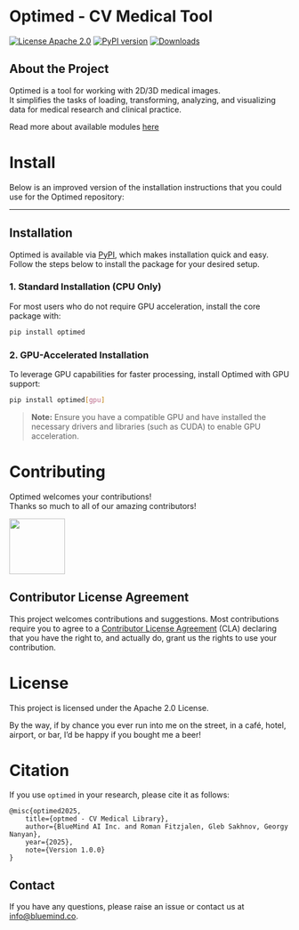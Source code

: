 # Optimed - CV Medical Tool
[![License Apache 2.0](https://badgen.net/badge/license/apache2.0/blue)](LICENSE)
[![PyPI version](https://badge.fury.io/py/optimed.svg)](https://pypi.org/project/optimed/)
[![Downloads](https://pepy.tech/badge/optimed)](https://pepy.tech/project/optimed)

## About the Project  
Optimed is a tool for working with 2D/3D medical images.  
It simplifies the tasks of loading, transforming, analyzing, and visualizing data for medical research and clinical practice.

Read more about available modules [here](documents/readme_modules.md)

# Install
Below is an improved version of the installation instructions that you could use for the Optimed repository:

---

## Installation

Optimed is available via [PyPI](https://pypi.org/project/optimed/), which makes installation quick and easy. Follow the steps below to install the package for your desired setup.

### 1. Standard Installation (CPU Only)

For most users who do not require GPU acceleration, install the core package with:

```bash
pip install optimed
```

### 2. GPU-Accelerated Installation

To leverage GPU capabilities for faster processing, install Optimed with GPU support:

```bash
pip install optimed[gpu]
```

> **Note:** Ensure you have a compatible GPU and have installed the necessary drivers and libraries (such as CUDA) to enable GPU acceleration.

# Contributing
Optimed welcomes your contributions!<br>
Thanks so much to all of our amazing contributors!

<a href="https://github.com/bluemindai/optimed/graphs/contributors">
  <img src="https://contrib.rocks/image?repo=bluemindai/optimed&r="  width="100px"/>
</a>

## Contributor License Agreement
This project welcomes contributions and suggestions. Most contributions require you to
agree to a [Contributor License Agreement](CONTRIBUTING.md) (CLA) declaring that you have the right to, and
actually do, grant us the rights to use your contribution. 

# License

This project is licensed under the Apache 2.0 License.

By the way, if by chance you ever run into me on the street, in a café, hotel, airport, or bar, I’d be happy if you bought me a beer!

# Citation
If you use ```optimed``` in your research, please cite it as follows:
```
@misc{optimed2025,
    title={optmed - CV Medical Library}, 
    author={BlueMind AI Inc. and Roman Fitzjalen, Gleb Sakhnov, Georgy Nanyan},
    year={2025},
    note={Version 1.0.0}
}
```
## Contact
If you have any questions, please raise an issue or contact us at [info@bluemind.co](info@bluemind.co).

